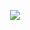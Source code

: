<p align="center">
  <img src="https://user-images.githubusercontent.com/54982599/132979276-ab6543b7-c68e-4a0e-b71b-939c6bf5ff81.png" />
</p>



<!---
- 👋 Hello There !
- 👀 I’m interested in ...
- 🌱 I’m currently learning ...
- 💞️ I’m looking to collaborate on ...
- 📫 How to reach me ...
--->

<!---
Abhimanyu8/Abhimanyu8 is a ✨ special ✨ repository because its `README.md` (this file) appears on your GitHub profile.
You can click the Preview link to take a look at your changes.
--->
